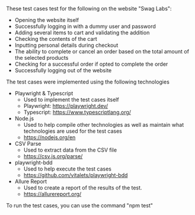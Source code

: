 These test cases test for the following on the website "Swag Labs":
- Opening the website itself
- Successfully logging in with a dummy user and password
- Adding several items to cart and validating the addition
- Checking the contents of the cart
- Inputting personal details during checkout
- The ability to complete or cancel an order based on the total amount of the selected products
- Checking for a successful order if opted to complete the order
- Successfully logging out of the website

The test cases were implemented using the following technologies
- Playwright & Typescript 
    - Used to implement the test cases itself
    - Playwright: https://playwright.dev/
    - Typescript: https://www.typescriptlang.org/
- Node.js
    - Used to help compile other technologies as well as maintain what technologies are used for the test cases
    - https://nodejs.org/en
- CSV Parse
    - Used to extract data from the CSV file
    - https://csv.js.org/parse/
- playwright-bdd
    - Used to help execute the test cases
    - https://github.com/vitalets/playwright-bdd
- Allure Report
    - Used to create a report of the results of the test.
    - https://allurereport.org/


To run the test cases, you can use the command "npm test"